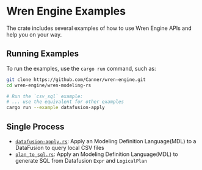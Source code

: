 # Wren Engine Examples
The crate includes several examples of how to use Wren Engine APIs and help you on your way.

## Running Examples

To run the examples, use the `cargo run` command, such as:

```bash
git clone https://github.com/Canner/wren-engine.git
cd wren-engine/wren-modeling-rs

# Run the `csv_sql` example:
# ... use the equivalent for other examples
cargo run --example datafusion-apply
```

## Single Process
- [`datafusion-apply.rs`](examples/datafusion-apply.rs): Apply an Modeling Definition Language(MDL) to a DataFusion to query local CSV files
- [`plan_to_sql.rs`](examples/plan_to-sql.rs): Apply an Modeling Definition Language(MDL) to generate SQL from Datafusion `Expr` and `LogicalPlan`